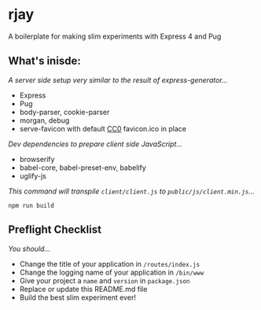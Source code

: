 # rjay
A boilerplate for making slim experiments with Express 4 and Pug

## What's inisde:
*A server side setup very similar to the result of express-generator...* 
- Express
- Pug
- body-parser, cookie-parser
- morgan, debug
- serve-favicon with default [CC0](https://creativecommons.org/share-your-work/public-domain/cc0/) favicon.ico in place

*Dev dependencies to prepare client side JavaScript...*
- browserify
- babel-core, babel-preset-env, babelify
- uglify-js

*This command will transpile `client/client.js` to `public/js/client.min.js`...*

`npm run build` 

## Preflight Checklist
*You should...*
- Change the title of your application in `/routes/index.js`
- Change the logging name of your application in `/bin/www`
- Give your project a `name` and `version` in `package.json`
- Replace or update this README.md file
- Build the best slim experiment ever!
